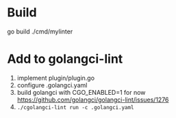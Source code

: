# Build
go build ./cmd/mylinter

# Add to golangci-lint
1. implement plugin/plugin.go
1. configure .golangci.yaml
1. build golangci with CGO_ENABLED=1 for now
https://github.com/golangci/golangci-lint/issues/1276
1. ```./cgolangci-lint run -c .golangci.yaml```